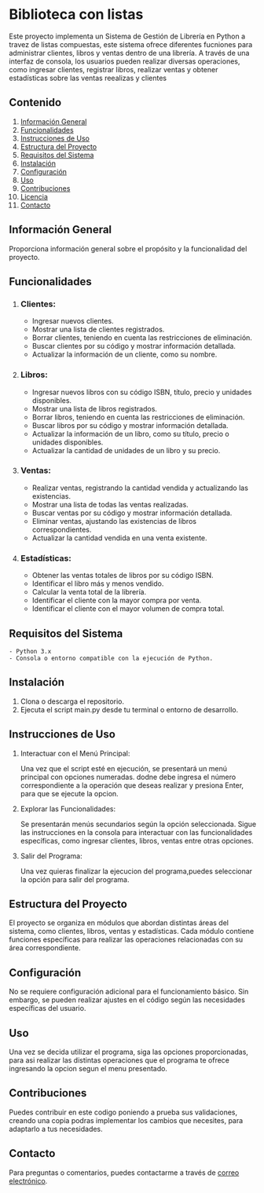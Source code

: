 # Biblioteca con listas

Este proyecto implementa un Sistema de Gestión de Librería en Python a travez de listas compuestas, este sistema ofrece diferentes fucniones para administrar clientes, libros y ventas dentro de una librería. A través de una interfaz de consola, los usuarios pueden realizar diversas operaciones, como ingresar clientes, registrar libros, realizar ventas y obtener estadísticas sobre las ventas reealizas y clientes

## Contenido

1. [Información General](#información-general)
2. [Funcionalidades](#funcionalidades)
3. [Instrucciones de Uso](#instrucciones-de-uso)
4. [Estructura del Proyecto](#estructura-del-proyecto)
5. [Requisitos del Sistema](#requisitos-del-sistema)
6. [Instalación](#instalación)
7. [Configuración](#configuración)
8. [Uso](#uso)
9. [Contribuciones](#contribuciones)
10. [Licencia](#licencia)
11. [Contacto](#contacto)

## Información General

Proporciona información general sobre el propósito y la funcionalidad del proyecto.

## Funcionalidades

1. ### Clientes:

    - Ingresar nuevos clientes.
    - Mostrar una lista de clientes registrados.
    - Borrar clientes, teniendo en cuenta las restricciones de eliminación.
    - Buscar clientes por su código y mostrar información detallada.
    - Actualizar la información de un cliente, como su nombre.

2. ### Libros:

    - Ingresar nuevos libros con su código ISBN, título, precio y unidades disponibles.
    - Mostrar una lista de libros registrados.
    - Borrar libros, teniendo en cuenta las restricciones de eliminación.
    - Buscar libros por su código y mostrar información detallada.
    - Actualizar la información de un libro, como su título, precio o unidades disponibles.
    - Actualizar la cantidad de unidades de un libro y su precio.

3. ### Ventas:

    - Realizar ventas, registrando la cantidad vendida y actualizando las existencias.
    - Mostrar una lista de todas las ventas realizadas.
    - Buscar ventas por su código y mostrar información detallada.
    - Eliminar ventas, ajustando las existencias de libros correspondientes.
    - Actualizar la cantidad vendida en una venta existente.

4. ### Estadísticas:

    - Obtener las ventas totales de libros por su código ISBN.
    - Identificar el libro más y menos vendido.
    - Calcular la venta total de la librería.
    - Identificar el cliente con la mayor compra por venta.
    - Identificar el cliente con el mayor volumen de compra total.

## Requisitos del Sistema

    - Python 3.x
    - Consola o entorno compatible con la ejecución de Python.

## Instalación
1. Clona o descarga el repositorio.
2. Ejecuta el script main.py desde tu terminal o entorno de desarrollo.


## Instrucciones de Uso
1. Interactuar con el Menú Principal:

    Una vez que el script esté en ejecución, se presentará un menú principal con opciones numeradas. dodne debe ingresa el número correspondiente a la operación que deseas realizar y presiona Enter, para que se ejecute la opcion.

2. Explorar las Funcionalidades:

    Se presentarán menús secundarios según la opción seleccionada. Sigue las instrucciones en la consola para interactuar con las funcionalidades específicas, como ingresar clientes, libros, ventas entre otras opciones.

3. Salir del Programa:

    Una vez quieras finalizar la ejecucion del programa,puedes seleccionar la opción para salir del programa.

## Estructura del Proyecto

El proyecto se organiza en módulos que abordan distintas áreas del sistema, como clientes, libros, ventas y estadísticas. Cada módulo contiene funciones específicas para realizar las operaciones relacionadas con su área correspondiente.


## Configuración

No se requiere configuración adicional para el funcionamiento básico. Sin embargo, se pueden realizar ajustes en el código según las necesidades específicas del usuario.

## Uso

Una vez se decida utilizar el programa, siga las opciones proporcionadas, para asi realizar las distintas operaciones que el programa te ofrece ingresando la opcion segun el menu presentado.

## Contribuciones

Puedes contribuir en este codigo poniendo a prueba sus validaciones, creando una copia podras implementar los cambios que necesites, para adaptarlo a tus necesidades.


## Contacto

Para preguntas o comentarios, puedes contactarme a través de [correo electrónico](alanisdeavilat@gmail.com).

